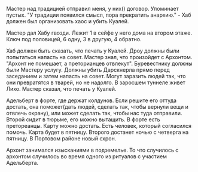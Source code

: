 
Мастер над традицией отправил меня,  у них() договор. Упоминает пустых.
"У традиции появился смысл, пора прекратить анархию." - Хаб должен был организовать хаос и убить Куалей. 

Мастер дал Хабу гвозди. Лежит 1 в сейфе у него дома на втором этаже. Ключ под половицей, 6 одну, 3 в другую, 4 обратно.

Хаб должен быть сказать, что печать у Куалей. Дроу должны были попытаться напасть на совет. Мастер знал, что произойдет с Архонтом. "Архонт не помешает, а преторианцев отвлекут".
Буревестнику должны были Мастеру услугу.
Должны убить Дарскнерла прямо перед заседанием и затем напасть на совет.
Могут заразить людей так, что они превратятся в тварей, но не надолго.
В заросшем туннеле живет Лихо.
Мастер сказал, что печать у Куалей.

Адельберт в форте, где держат колдунов. Если решите его оттуда достать, она поможет(дать людей, сделать так, чтобы вернули вещи и отвлечь охрану), или может сделать так, чтобы нас туда отправили. Второй сидит в тюрьме, его можно вытащить. В форте есть претореанцы. Карту можно достать. Есть человек, который согласился помочь.  Карта будет в пятницу. Второго достанет ночью с четверга на пятницу.
В Портовом районе новый схрон.  

Архонт занимался изысканиями в подземелье. То что случилось с архонтом случилось во время одного из ритуалов с участием Адельберта.
